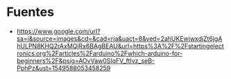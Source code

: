 # Fuentes
+ https://www.google.com/url?sa=i&source=images&cd=&cad=rja&uact=8&ved=2ahUKEwjwxdjZt6jgAhULPN8KHQ2rAxMQjRx6BAgBEAU&url=https%3A%2F%2Fstartingelectronics.org%2Farticles%2Farduino%2Fwhich-arduino-for-beginners%2F&psig=AOvVaw0SIqFV_ftIvz_seB-PphPz&ust=1549588053458259
